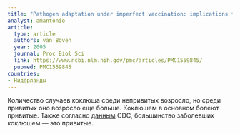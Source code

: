 ```yaml
---
title: "Pathogen adaptation under imperfect vaccination: implications for pertussis"
analyst: amantonio
article:
  type: article
  authors: van Boven
  year: 2005
  journal: Proc Biol Sci
  link: https://www.ncbi.nlm.nih.gov/pmc/articles/PMC1559845/
  pubmed: PMC1559845
countries:
- Нидерланды
---
```


Количество случаев коклюша среди непривитых возросло, но среди привитых оно возросло еще больше. Коклюшем в основном болеют привитые.
Также согласно [данным](http://www.cdc.gov/pertussis/downloads/pertuss-surv-report-2013.pdf) CDC, большинство заболевших коклюшем — это привитые.
